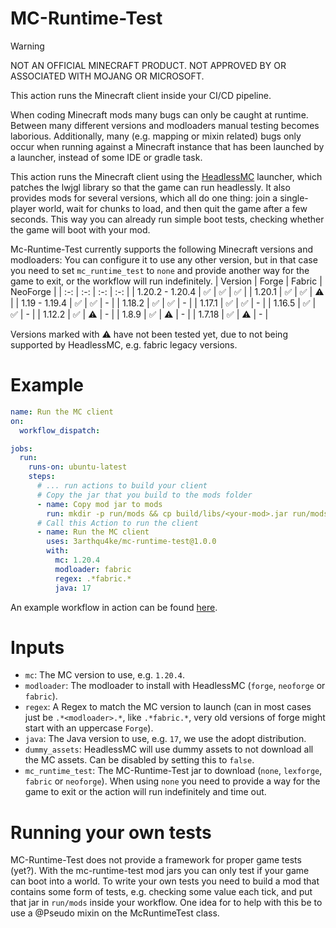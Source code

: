 # MC-Runtime-Test
> [!WARNING]
> NOT AN OFFICIAL MINECRAFT PRODUCT. NOT APPROVED BY OR ASSOCIATED WITH MOJANG OR MICROSOFT.

This action runs the Minecraft client inside your CI/CD pipeline.

When coding Minecraft mods many bugs can only be caught at runtime.
Between many different versions and modloaders manual testing becomes laborious.
Additionally, many (e.g. mapping or mixin related) bugs only occur when running against a Minecraft instance that has been launched by a launcher, instead of some IDE or gradle task.

This action runs the Minecraft client using the [HeadlessMC](https://github.com/3arthqu4ke/headlessmc) launcher, which patches the lwjgl library so that the game can run headlessly.
It also provides mods for several versions, which all do one thing: join a single-player world, wait for chunks to load, and then quit the game after a few seconds.
This way you can already run simple boot tests, checking whether the game will boot with your mod.

Mc-Runtime-Test currently supports the following Minecraft versions and modloaders:
You can configure it to use any other version, but in that case you need to set `mc_runtime_test` to `none` and provide another way for the game to exit, or the workflow will run indefinitely.
| Version  | Forge | Fabric | NeoForge | 
| :-: | :-: | :-: | :-: |
| 1.20.2 - 1.20.4  | :white_check_mark:  | :white_check_mark:  | :white_check_mark: |
| 1.20.1  | :white_check_mark:  | :white_check_mark:  | :warning:  |
| 1.19 - 1.19.4  | :white_check_mark:  | :white_check_mark:  | - |
| 1.18.2  | :white_check_mark:  | :white_check_mark:  | - |
| 1.17.1  | :white_check_mark:  | :white_check_mark:  | - |
| 1.16.5  | :white_check_mark:  | :white_check_mark:  | - |
| 1.12.2  | :white_check_mark:  | :warning:  | - |
| 1.8.9  | :white_check_mark:  | :warning:  | - |
| 1.7.18  | :white_check_mark:  | :warning:  | - |

Versions marked with :warning: have not been tested yet, due to not being supported by HeadlessMC, e.g. fabric legacy versions.

# Example
```yml
name: Run the MC client
on:
  workflow_dispatch:

jobs:
  run:
    runs-on: ubuntu-latest
    steps:
      # ... run actions to build your client
      # Copy the jar that you build to the mods folder
      - name: Copy mod jar to mods
        run: mkdir -p run/mods && cp build/libs/<your-mod>.jar run/mods
      # Call this Action to run the client
      - name: Run the MC client
        uses: 3arthqu4ke/mc-runtime-test@1.0.0
        with:
          mc: 1.20.4
          modloader: fabric
          regex: .*fabric.*
          java: 17
```
An example workflow in action can be found [here](https://github.com/3arthqu4ke/hmc-optimizations/blob/1.20.4/.github/workflows/run-fabric.yml).

# Inputs
- `mc`: The MC version to use, e.g. `1.20.4`.
- `modloader`: The modloader to install with HeadlessMC (`forge`, `neoforge` or `fabric`).
- `regex`: A Regex to match the MC version to launch (can in most cases just be `.*<modloader>.*`, like `.*fabric.*`, very old versions of forge might start with an uppercase `Forge`).
- `java`: The Java version to use, e.g. `17`, we use the adopt distribution.
- `dummy_assets`: HeadlessMC will use dummy assets to not download all the MC assets. Can be disabled by setting this to `false`.
- `mc_runtime_test`: The MC-Runtime-Test jar to download (`none`, `lexforge`, `fabric` or `neoforge`). When using `none` you need to provide a way for the game to exit or the action will run indefinitely and time out.

# Running your own tests
MC-Runtime-Test does not provide a framework for proper game tests (yet?).
With the mc-runtime-test mod jars you can only test if your game can boot into a world.
To write your own tests you need to build a mod that contains some form of tests, e.g. checking some value each tick, and put that jar in `run/mods` inside your workflow.
One idea for to help with this be to use a @Pseudo mixin on the McRuntimeTest class.
